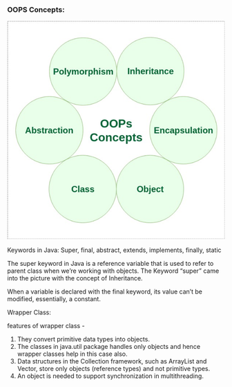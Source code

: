 ### OOPS Concepts:

![Object-Oriented-Programming-Concepts.jpg](..%2F..%2F..%2F..%2F..%2F..%2FObject-Oriented-Programming-Concepts.jpg)

Keywords in Java:
Super, final, abstract, extends, implements, finally, static

The super keyword in Java is a reference variable that is used to refer to parent class when we’re working with objects.
The Keyword “super” came into the picture with the concept of Inheritance.



When a variable is declared with the final keyword, its value can’t be modified, essentially, a constant.




Wrapper Class: 

features of wrapper class - 
1. They convert primitive data types into objects. 
2. The classes in java.util package handles only objects and hence wrapper classes help in this case also.
3. Data structures in the Collection framework, such as ArrayList and Vector, store only objects (reference types) and not primitive types.
4. An object is needed to support synchronization in multithreading.